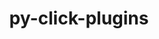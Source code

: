 ---
title: "py-click-plugins"
layout: cache
categories: [package, develop]
meta: {"versions": ["1.1.1"], "compilers": ["apple-clang@=14.0.0", "gcc@=11.3.0", "gcc@=11.4.0", "gcc@=7.5.0"], "oss": ["ubuntu18.04", "ubuntu22.04", "ventura"], "platforms": ["darwin", "linux"], "targets": ["aarch64", "x86_64_v3"], "stacks": ["ml-darwin-aarch64-mps", "ml-linux-x86_64-cpu", "ml-linux-x86_64-cuda", "radiuss", "root"], "num_specs": 7, "num_specs_by_stack": {"root": 7, "ml-darwin-aarch64-mps": 1, "radiuss": 3, "ml-linux-x86_64-cuda": 3, "ml-linux-x86_64-cpu": 3}}
spec_details: [{"hash": "2wwvufycpkbq7oc6ho54upme234jacfe", "compiler": "apple-clang@=14.0.0", "versions": ["1.1.1"], "os": "ventura", "platform": "darwin", "target": "aarch64", "variants": ["build_system=python_pip"], "stacks": ["root", "ml-darwin-aarch64-mps"], "size": "-", "tarball": "https://binaries.spack.io/develop/build_cache/darwin-ventura-aarch64/apple-clang-14.0.0/py-click-plugins-1.1.1/darwin-ventura-aarch64-apple-clang-14.0.0-py-click-plugins-1.1.1-2wwvufycpkbq7oc6ho54upme234jacfe.spack"}, {"hash": "bv5ah62zn4h7wcqina3gwxb5aqq3m2kj", "compiler": "gcc@=7.5.0", "versions": ["1.1.1"], "os": "ubuntu18.04", "platform": "linux", "target": "x86_64_v3", "variants": ["build_system=python_pip"], "stacks": ["root", "radiuss"], "size": "-", "tarball": "https://binaries.spack.io/develop/build_cache/linux-ubuntu18.04-x86_64_v3/gcc-7.5.0/py-click-plugins-1.1.1/linux-ubuntu18.04-x86_64_v3-gcc-7.5.0-py-click-plugins-1.1.1-bv5ah62zn4h7wcqina3gwxb5aqq3m2kj.spack"}, {"hash": "2q6bczuodwn2rbihf2rrfjgzcfdf6qt2", "compiler": "gcc@=7.5.0", "versions": ["1.1.1"], "os": "ubuntu18.04", "platform": "linux", "target": "x86_64_v3", "variants": ["build_system=python_pip"], "stacks": ["root", "radiuss"], "size": "-", "tarball": "https://binaries.spack.io/develop/build_cache/linux-ubuntu18.04-x86_64_v3/gcc-7.5.0/py-click-plugins-1.1.1/linux-ubuntu18.04-x86_64_v3-gcc-7.5.0-py-click-plugins-1.1.1-2q6bczuodwn2rbihf2rrfjgzcfdf6qt2.spack"}, {"hash": "tqyczxycag3mqnjm36nzqzknh45jburw", "compiler": "gcc@=7.5.0", "versions": ["1.1.1"], "os": "ubuntu18.04", "platform": "linux", "target": "x86_64_v3", "variants": ["build_system=python_pip"], "stacks": ["root", "radiuss"], "size": "-", "tarball": "https://binaries.spack.io/develop/build_cache/linux-ubuntu18.04-x86_64_v3/gcc-7.5.0/py-click-plugins-1.1.1/linux-ubuntu18.04-x86_64_v3-gcc-7.5.0-py-click-plugins-1.1.1-tqyczxycag3mqnjm36nzqzknh45jburw.spack"}, {"hash": "gk4cdfemg6hczgpkerdfqa4743ooua2z", "compiler": "gcc@=11.3.0", "versions": ["1.1.1"], "os": "ubuntu22.04", "platform": "linux", "target": "x86_64_v3", "variants": ["build_system=python_pip"], "stacks": ["ml-linux-x86_64-cuda", "root", "ml-linux-x86_64-cpu"], "size": "-", "tarball": "https://binaries.spack.io/develop/build_cache/linux-ubuntu22.04-x86_64_v3/gcc-11.3.0/py-click-plugins-1.1.1/linux-ubuntu22.04-x86_64_v3-gcc-11.3.0-py-click-plugins-1.1.1-gk4cdfemg6hczgpkerdfqa4743ooua2z.spack"}, {"hash": "44tb4cb3urf7h43g6u2tut3pl4zzj6bn", "compiler": "gcc@=11.3.0", "versions": ["1.1.1"], "os": "ubuntu22.04", "platform": "linux", "target": "x86_64_v3", "variants": ["build_system=python_pip"], "stacks": ["ml-linux-x86_64-cuda", "root", "ml-linux-x86_64-cpu"], "size": "-", "tarball": "https://binaries.spack.io/develop/build_cache/linux-ubuntu22.04-x86_64_v3/gcc-11.3.0/py-click-plugins-1.1.1/linux-ubuntu22.04-x86_64_v3-gcc-11.3.0-py-click-plugins-1.1.1-44tb4cb3urf7h43g6u2tut3pl4zzj6bn.spack"}, {"hash": "x4qwvy47vewmvcuzp65ndkfhelp4aukx", "compiler": "gcc@=11.4.0", "versions": ["1.1.1"], "os": "ubuntu22.04", "platform": "linux", "target": "x86_64_v3", "variants": ["build_system=python_pip"], "stacks": ["ml-linux-x86_64-cuda", "root", "ml-linux-x86_64-cpu"], "size": "-", "tarball": "https://binaries.spack.io/develop/build_cache/linux-ubuntu22.04-x86_64_v3/gcc-11.4.0/py-click-plugins-1.1.1/linux-ubuntu22.04-x86_64_v3-gcc-11.4.0-py-click-plugins-1.1.1-x4qwvy47vewmvcuzp65ndkfhelp4aukx.spack"}]
---